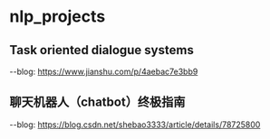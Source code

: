 # nlp_projects
## Task oriented dialogue systems
--blog:
https://www.jianshu.com/p/4aebac7e3bb9

## 聊天机器人（chatbot）终极指南
--blog:
https://blog.csdn.net/shebao3333/article/details/78725800
